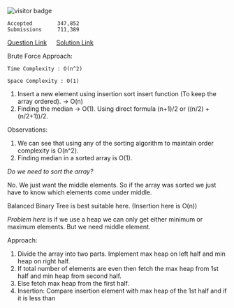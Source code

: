![visitor badge](https://visitor-badge.glitch.me/badge?page_id=yvrakesh.Leetcode-0295) 

    Accepted        347,852
    Submissions     711,389
[Question Link](https://leetcode.com/problems/find-median-from-data-stream/) &emsp; [Solution Link](https://github.com/yvrakesh/Leetcode/blob/main/code/0295-Find-Median-From-Data-Stream/sol.cpp)

Brute Force Approach:

    Time Complexity : O(n^2)

    Space Complexity : O(1)

1. Insert a new element using insertion sort insert function (To keep the array ordered). -> O(n)
2. Finding the median -> O(1). Using direct formula (n+1)/2 or ((n/2) + (n/2+1))/2.

Observations:

1. We can see that using any of the sorting algorithm to maintain order complexity is O(n^2).
2. Finding median in a sorted array is O(1).

*Do we need to sort the array?*

No. We just want the middle elements. So if the array was sorted we just have to know which elements come under middle.

Balanced Binary Tree is best suitable here. (Insertion here is O(n))

*Problem here* is if we use a heap we can only get either minimum or maximum elements. But we need middle element.

Approach: 

1. Divide the array into two parts. Implement max heap on left half and min heap on right half.
2. If total number of elements are even then fetch the max heap from 1st half and min heap from second half.
3. Else fetch max heap from the first half.
4. Insertion: Compare insertion element with max heap of the 1st half and if it is less than 